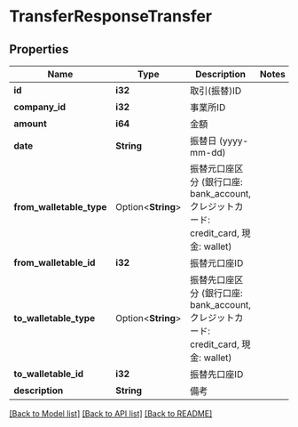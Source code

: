 # TransferResponseTransfer

## Properties

Name | Type | Description | Notes
------------ | ------------- | ------------- | -------------
**id** | **i32** | 取引(振替)ID | 
**company_id** | **i32** | 事業所ID | 
**amount** | **i64** | 金額 | 
**date** | **String** | 振替日 (yyyy-mm-dd) | 
**from_walletable_type** | Option<**String**> | 振替元口座区分 (銀行口座: bank_account, クレジットカード: credit_card, 現金: wallet) | 
**from_walletable_id** | **i32** | 振替元口座ID | 
**to_walletable_type** | Option<**String**> | 振替先口座区分 (銀行口座: bank_account, クレジットカード: credit_card, 現金: wallet) | 
**to_walletable_id** | **i32** | 振替先口座ID | 
**description** | **String** | 備考 | 

[[Back to Model list]](../README.md#documentation-for-models) [[Back to API list]](../README.md#documentation-for-api-endpoints) [[Back to README]](../README.md)


